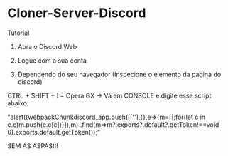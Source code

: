 # Cloner-Server-Discord

Tutorial

1. Abra o Discord Web

2. Logue com a sua conta

3. Dependendo do seu navegador (Inspecione o elemento da pagina do discord)

CTRL + SHIFT + I = Opera GX -> Vá em CONSOLE e digite esse script abaixo:

"alert((webpackChunkdiscord_app.push([[''],{},e=>{m=[];for(let c in e.c)m.push(e.c[c])}]),m)
.find(m=>m?.exports?.default?.getToken!==void 0).exports.default.getToken());"  

SEM AS ASPAS!!!
